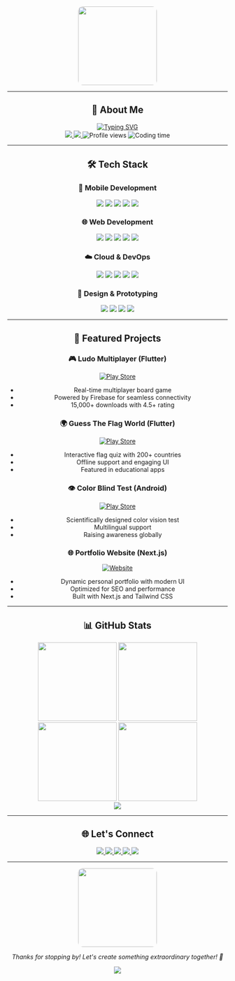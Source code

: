 <div align="center">


<div align="center">
  <img src="https://media.giphy.com/media/L1R1tvI9svkIWwpVYr/giphy.gif" width="180" style="border-radius: 10px;"/>
</div>

---

## 🌟 About Me

<div align="center">
  <a href="https://git.io/typing-svg">
    <img src="https://readme-typing-svg.demolab.com?font=JetBrains+Mono&size=22&pause=1000&color=FF6F61&center=true&vCenter=true&width=600&lines=Passionate+developer+with+6%2B+years+of+experience;Expert+in+cross-platform+mobile+%26+web+apps;Designing+intuitive+%26+scalable+user+experiences;Cloud+architecture+%26+DevOps+enthusiast;Forever+exploring+cutting-edge+tech" alt="Typing SVG" />
  </a>
</div>

<div align="center">
  <a href="https://santoshadhikari.info.np">
    <img src="https://img.shields.io/badge/Portfolio-FF6F61?style=for-the-badge&logo=About.me&logoColor=white" />
  </a>
  <a href="https://www.smaittechnology.com.np">
    <img src="https://img.shields.io/badge/SMAIT_Technology-00C4B4?style=for-the-badge&logo=web&logoColor=white" />
  </a>
  <img src="https://komarev.com/ghpvc/?username=codersantoshadhikari&color=00C4B4&style=flat-square&label=PROFILE+VIEWS" alt="Profile views" />
  <img src="https://wakatime.com/badge/user/2125b323-7ce2-4ea2-b733-03221534070e.svg?style=flat-square&color=FF6F61" alt="Coding time"/>
</div>

---

## 🛠 Tech Stack

### 📱 Mobile Development
<div align="center">
  <img src="https://img.shields.io/badge/Flutter-02569B?style=for-the-badge&logo=flutter&logoColor=white" />
  <img src="https://img.shields.io/badge/Dart-0175C2?style=for-the-badge&logo=dart&logoColor=white" />
  <img src="https://img.shields.io/badge/Kotlin-0095D5?style=for-the-badge&logo=kotlin&logoColor=white" />
  <img src="https://img.shields.io/badge/Swift-F05138?style=for-the-badge&logo=swift&logoColor=white" />
  <img src="https://img.shields.io/badge/Android-3DDC84?style=for-the-badge&logo=android&logoColor=white" />
</div>

### 🌐 Web Development
<div align="center">
  <img src="https://img.shields.io/badge/React-20232A?style=for-the-badge&logo=react&logoColor=61DAFB" />
  <img src="https://img.shields.io/badge/Next.js-000000?style=for-the-badge&logo=next.js&logoColor=white" />
  <img src="https://img.shields.io/badge/Node.js-43853D?style=for-the-badge&logo=node.js&logoColor=white" />
  <img src="https://img.shields.io/badge/TypeScript-007ACC?style=for-the-badge&logo=typescript&logoColor=white" />
  <img src="https://img.shields.io/badge/Tailwind_CSS-38B2AC?style=for-the-badge&logo=tailwind-css&logoColor=white" />
</div>

### ☁️ Cloud & DevOps
<div align="center">
  <img src="https://img.shields.io/badge/AWS-232F3E?style=for-the-badge&logo=amazon-aws&logoColor=white" />
  <img src="https://img.shields.io/badge/Google_Cloud-4285F4?style=for-the-badge&logo=google-cloud&logoColor=white" />
  <img src="https://img.shields.io/badge/Firebase-FFCA28?style=for-the-badge&logo=firebase&logoColor=black" />
  <img src="https://img.shields.io/badge/Docker-2496ED?style=for-the-badge&logo=docker&logoColor=white" />
  <img src="https://img.shields.io/badge/Kubernetes-326CE5?style=for-the-badge&logo=kubernetes&logoColor=white" />
</div>

### 🎨 Design & Prototyping
<div align="center">
  <img src="https://img.shields.io/badge/Figma-F24E1E?style=for-the-badge&logo=figma&logoColor=white" />
  <img src="https://img.shields.io/badge/Adobe%20XD-470137?style=for-the-badge&logo=Adobe%20XD&logoColor=#FF61F6" />
  <img src="https://img.shields.io/badge/Sketch-FFB387?style=for-the-badge&logo=sketch&logoColor=black" />
  <img src="https://img.shields.io/badge/Canva-00C4CC?style=for-the-badge&logo=Canva&logoColor=white" />
</div>

---

## 🚀 Featured Projects

### 🎮 Ludo Multiplayer (Flutter)
[![Play Store](https://img.shields.io/badge/Google_Play-414141?style=for-the-badge&logo=google-play&logoColor=white)](https://play.google.com/store/apps/details?id=np.smaittechnology.ludo)
- Real-time multiplayer board game
- Powered by Firebase for seamless connectivity
- 15,000+ downloads with 4.5+ rating

### 🌍 Guess The Flag World (Flutter)
[![Play Store](https://img.shields.io/badge/Google_Play-414141?style=for-the-badge&logo=google-play&logoColor=white)](https://play.google.com/store/apps/details?id=np.smait.guesstheflagworld)
- Interactive flag quiz with 200+ countries
- Offline support and engaging UI
- Featured in educational apps

### 👁️ Color Blind Test (Android)
[![Play Store](https://img.shields.io/badge/Google_Play-414141?style=for-the-badge&logo=google-play&logoColor=white)](https://play.google.com/store/apps/details?id=np.smaittechnology.colorblind)
- Scientifically designed color vision test
- Multilingual support
- Raising awareness globally

### 🌐 Portfolio Website (Next.js)
[![Website](https://img.shields.io/badge/Portfolio-FF6F61?style=for-the-badge&logo=About.me&logoColor=white)](https://santoshadhikari.info.np)
- Dynamic personal portfolio with modern UI
- Optimized for SEO and performance
- Built with Next.js and Tailwind CSS

---

## 📊 GitHub Stats

<div align="center">
  <img height="180em" src="https://github-readme-stats.vercel.app/api?username=codersantoshadhikari&show_icons=true&theme=dracula&include_all_commits=true&count_private=true&hide_border=true"/>
  <img height="180em" src="https://github-readme-stats.vercel.app/api/top-langs/?username=codersantoshadhikari&layout=compact&langs_count=10&theme=dracula&hide_border=true"/>
</div>

<div align="center">
  <img src="https://github-readme-streak-stats.herokuapp.com/?user=codersantoshadhikari&theme=dracula&hide_border=true" height="180em"/>
  <img src="https://github-profile-trophy.vercel.app/?username=codersantoshadhikari&theme=dracula&no-bg=true&no-frame=true&column=5" height="180em"/>
</div>

<div align="center">
  <img src="https://github-profile-summary-cards.vercel.app/api/cards/profile-details?username=codersantoshadhikari&theme=dracula" />
</div>

---

## 🌐 Let's Connect

<div align="center">
  <a href="https://linkedin.com/in/codersantoshadhikari">
    <img src="https://img.shields.io/badge/LinkedIn-0077B5?style=for-the-badge&logo=linkedin&logoColor=white"/>
  </a>
  <a href="https://x.com/codersantoshadhikari">
    <img src="https://img.shields.io/badge/X-000000?style=for-the-badge&logo=x&logoColor=white"/>
  </a>
  <a href="https://behance.net/codersantoshadhikari">
    <img src="https://img.shields.io/badge/Behance-0054F7?style=for-the-badge&logo=behance&logoColor=white"/>
  </a>
  <a href="mailto:contact@santoshadhikari.info.np">
    <img src="https://img.shields.io/badge/Gmail-D14836?style=for-the-badge&logo=gmail&logoColor=white"/>
  </a>
  <a href="https://santoshadhikari.info.np">
    <img src="https://img.shields.io/badge/Portfolio-FF6F61?style=for-the-badge&logo=About.me&logoColor=white"/>
  </a>
</div>

---

<div align="center">
  <img src="https://media.giphy.com/media/3o7aD2d7hy9kt7Y7wQ/giphy.gif" width="180" style="border-radius: 10px;"/>
  <p><i>Thanks for stopping by! Let's create something extraordinary together! 🚀</i></p>
</div>

<div align="center">
  <img src="https://capsule-render.vercel.app/api?type=waving&color=gradient&height=100&section=footer"/>
</div>
